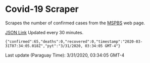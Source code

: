 # Covid-19 Scraper

Scrapes the number of confirmed cases from the [MSPBS](https://www.mspbs.gov.py/covid-19.php) web page.

[JSON Link](https://jmayalag.github.io/covid19-scrape/cases.json)
Updated every 30 minutes.
```
{"confirmed":65,"deaths":0,"recovered":0,"timestamp":"2020-03-31T07:34:05.018Z","pyt":"3/31/2020, 03:34:05 GMT-4"}
```
Last update (Paraguay Time): 3/31/2020, 03:34:05 GMT-4